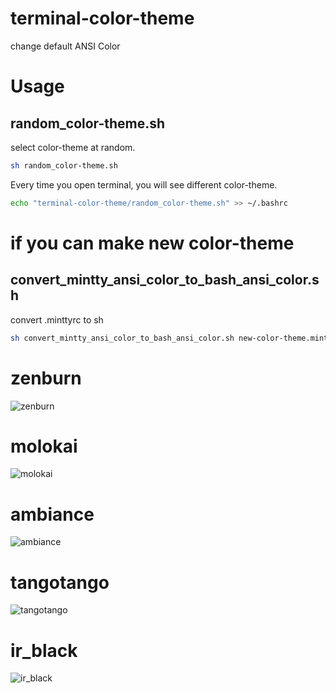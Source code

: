 terminal-color-theme
====================

change default ANSI Color 

# Usage
## random_color-theme.sh
select color-theme at random. 
```sh
sh random_color-theme.sh
```

Every time you open terminal, you will see different color-theme.
```sh
echo "terminal-color-theme/random_color-theme.sh" >> ~/.bashrc
```


# if you can make new color-theme
## convert_mintty_ansi_color_to_bash_ansi_color.sh
convert .minttyrc to sh
```sh
sh convert_mintty_ansi_color_to_bash_ansi_color.sh new-color-theme.minttyrc new-color-theme.sh
```

# zenburn
![zenburn](http://cdn-ak.f.st-hatena.com/images/fotolife/s/sona-zip/20121028/20121028222104_original.png)

# molokai
![molokai](http://cdn-ak.f.st-hatena.com/images/fotolife/s/sona-zip/20130622/20130622184012_original.png)

# ambiance
![ambiance](http://cdn-ak.f.st-hatena.com/images/fotolife/s/sona-zip/20130622/20130622184010_original.png)

# tangotango
![tangotango](http://cdn-ak.f.st-hatena.com/images/fotolife/s/sona-zip/20130622/20130622184013_original.png)

# ir_black
![ir_black](http://cdn-ak.f.st-hatena.com/images/fotolife/s/sona-zip/20130622/20130622184011_original.png)

